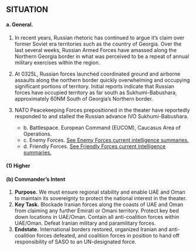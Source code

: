 ## SITUATION

#### a.	General.  

1. In recent years, Russian rhetoric has continued to argue it’s claim over former Soviet era territories such as the country of Georgia. Over the last several weeks, Russian Armed Forces have amassed along the Northern Georgia border in what was perceived to be a repeat of annual military exercises within the region.

2. At 0325L, Russian forces launched coordinated ground and airborne assaults along the northern border quickly overwhelming and occupying significant portions of territory. Initial reports indicate that Russian forces have occupied territory as far south as Sukhumi-Babushara, approximately 60NM South of Georgia’s Northern border.

3. NATO Peacekeeping Forces prepositioned in the theater have reportedly responded to and stalled the Russian advance IVO Sukhumi-Babushara.

    - b.  Battlespace.  European Command (EUCOM), Caucasus Area of Operations.
    - c.  Enemy Forces.  [See Enemy Forces current intelligence summaries.](Enemy_Forces.md)
    - d.  Friendly Forces.  [See Friendly Forces current intelligence summaries.](Friendly_Forces.md)

#### (1) Higher

#### (b) Commander’s Intent

1. **Purpose.**  We must ensure regional stability and enable UAE and Oman to maintain its sovereignty to protect the national interest in the theater.
2. **Key Task.**  Blockade Iranian forces along the coasts of UAE and Oman from claiming any further Emirati or Omani territory.  Protect key bed down locations in UAE/Oman.  Contain all anti-coalition forces within UAE/Oman.  Defeat Iranian military and paramilitary forces.
3. **Endstate.**  International borders restored, organized Iranian and anti-coalition forces defeated, and coalition forces in position to hand off responsibility of SASO to an UN-designated force.

